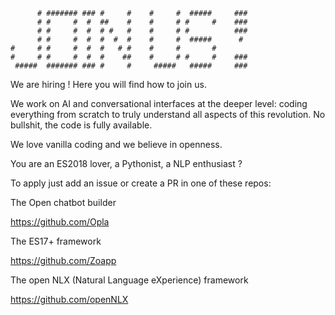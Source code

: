 ```
      # ####### ### #     #    #     #  #####     ### 
      # #     #  #  ##    #    #     # #     #    ### 
      # #     #  #  # #   #    #     # #          ### 
      # #     #  #  #  #  #    #     #  #####      #  
#     # #     #  #  #   # #    #     #       #        
#     # #     #  #  #    ##    #     # #     #    ### 
 #####  ####### ### #     #     #####   #####     ### 
```

We are hiring ! Here you will find how to join us.

We work on AI and conversational interfaces at the deeper level: coding everything from scratch to truly understand all aspects of this revolution. No bullshit, the code is fully available.

We love vanilla coding and we believe in openness.

You are an ES2018 lover, a Pythonist, a NLP enthusiast ?

To apply just add an issue or create a PR in one of these repos:

The Open chatbot builder

https://github.com/Opla

The ES17+ framework

https://github.com/Zoapp

The  open NLX (Natural Language eXperience) framework

https://github.com/openNLX

